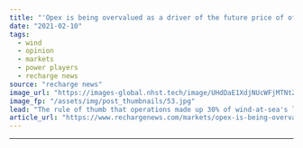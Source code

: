 ```yaml
---
title: "'Opex is being overvalued as a driver of the future price of offshore wind'"
date: "2021-02-10"
tags: 
  - wind
  - opinion
  - markets
  - power players
  - recharge news
source: "recharge news"
image_url: "https://images-global.nhst.tech/image/UHdDaE1XdjNUcWFjMTNtZnJrVTk2MW1OU2FQTFMzSHNuT2tsd0MvOS9qbz0=/nhst/binary/4c63de75446d5bbf79cc873f98607bce"
image_fp: "/assets/img/post_thumbnails/53.jpg"
lead: "The rule of thumb that operations made up 30% of wind-at-sea's levelised cost of energy is out-of-date, says Jonah Ury. It could half that. And the impact could be huge."
article_url: "https://www.rechargenews.com/markets/opex-is-being-overvalued-as-a-driver-of-the-future-price-of-offshore-wind/2-1-960661"
---
```


---
